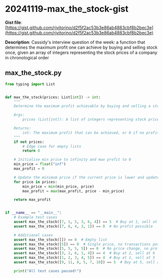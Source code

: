 # 20241119-max_the_stock-gist

**Gist file**: [https://gist.github.com/rjvitorino/d2f5f2ac53b3e86ab4883cbf8b2bec3e](https://gist.github.com/rjvitorino/d2f5f2ac53b3e86ab4883cbf8b2bec3e)

**Description**: Cassidy's interview question of the week: a function that determines the maximum profit one can achieve by buying and selling stock once, given an array of integers representing the stock prices of a company in chronological order

## max_the_stock.py

```Python
from typing import List


def max_the_stock(prices: List[int]) -> int:
    """
    Determine the maximum profit achievable by buying and selling a stock once.

    Args:
        prices (List[int]): A list of integers representing stock prices in chronological order.

    Returns:
        int: The maximum profit that can be achieved, or 0 if no profit is possible.
    """
    if not prices:
        # Edge case for empty lists
        return 0

    # Initialise min price to infinity and max profit to 0
    min_price = float("inf")
    max_profit = 0

    # Update the minimum price if the current price is lower and update the maximum profit
    for price in prices:
        min_price = min(min_price, price)
        max_profit = max(max_profit, price - min_price)

    return max_profit


if __name__ == "__main__":
    # Example test cases
    assert max_the_stock([7, 1, 5, 3, 6, 4]) == 5  # Buy at 1, sell at 6
    assert max_the_stock([7, 6, 4, 3, 1]) == 0  # No profit possible

    # Additional cases
    assert max_the_stock([]) == 0  # Empty list
    assert max_the_stock([5]) == 0  # Single price, no transactions possible
    assert max_the_stock([5, 5, 5, 5]) == 0  # No price change, no profit possible
    assert max_the_stock([3, 2, 6, 1, 4]) == 4  # Buy at 2, sell at 6
    assert max_the_stock([1, 2, 3, 4, 5]) == 4  # Buy at 1, sell at 5
    assert max_the_stock([9, 11, 8, 5, 7, 10]) == 5  # Buy at 5, sell at 10

    print("All test cases passed!")

```